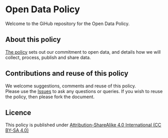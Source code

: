 # Open Data Policy
Welcome to the GiHub repository for the Open Data Policy.

## About this policy
[The policy](https://github.com/OpenDataServices/OpenDataPolicy/blob/master/OpenDataPolicy.md) sets out our commitment to open data, and details how we will collect, process, publish and share data. 

## Contributions and reuse of this policy
We welcome suggestions, comments and reuse of this policy.  
Please use the [Issues](https://github.com/OpenDataServices/OpenDataPolicy/issues) to ask any questions or queries.
If you wish to reuse the policy, then please fork the document.

## Licence
This policy is published under [Attribution-ShareAlike 4.0 International (CC BY-SA 4.0)](http://creativecommons.org/licenses/by-sa/4.0/) 
